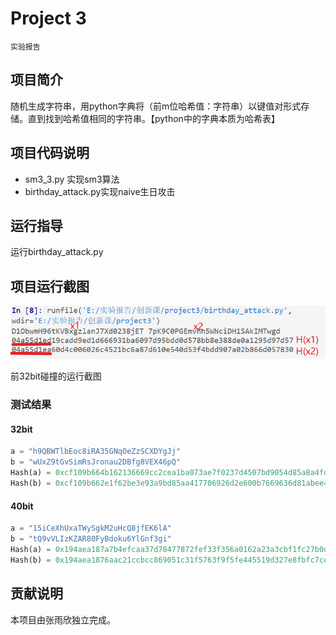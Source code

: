# Project 3

`实验报告`

## 项目简介

随机生成字符串，用python字典将（前m位哈希值：字符串）以键值对形式存储。直到找到哈希值相同的字符串。【python中的字典本质为哈希表】

## 项目代码说明

- sm3_3.py 实现sm3算法
- birthday_attack.py实现naive生日攻击

## 运行指导

运行birthday_attack.py

## 项目运行截图

![Image text](https://github.com/rainppy/crypto/blob/a6f9469ca21d1e57c9f86f749ab214215ede0f4d/project3/pic/shoot.png)

前32bit碰撞的运行截图

### 测试结果

#### 32bit

```python
a = "h9QBWTlbEoc8iRA35GNqOeZzSCXDYgJj"
b = "wUxZ9tGvSimRsJronau2DBfg8VEX46pQ"
Hash(a) = 0xcf109b664b162136669cc2cea1ba073ae7f0237d4507bd9054d85a8a4fd54e38
Hash(b) = 0xcf109b662e1f62be3e93a9bd85aa417706926d2e600b7669636d81abee414be0
```

#### 40bit

```python
a = "15iCeXhUxaTWySgkM2uHcQ8jfEK6lA"
b = "tQ9vVLIzKZAR80FyBdoku6YlGnf3gi"
Hash(a) = 0x194aea187a7b4efcaa37d78477872fef33f356a0162a23a3cbf1fc27b0d0b369
Hash(b) = 0x194aea1876aac21ccbcc869051c31f5763f9f5fe445519d327e8fbfc7ce0f94f
```

## 贡献说明

本项目由张雨欣独立完成。
